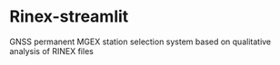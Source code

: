 # Rinex-streamlit
GNSS permanent MGEX station selection system based on qualitative analysis of RINEX files
